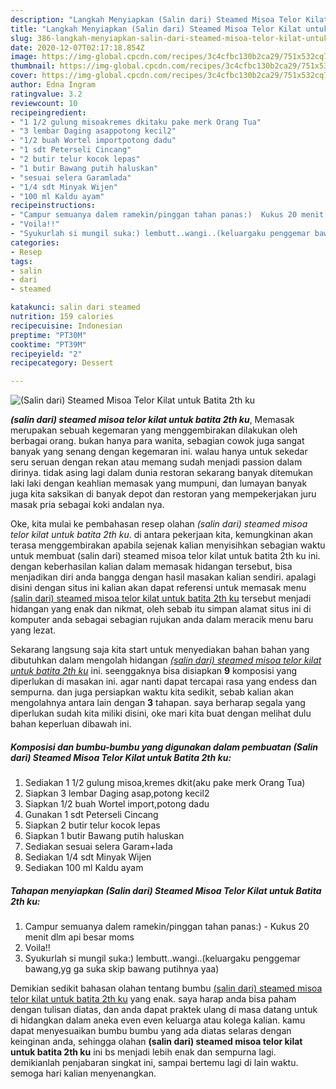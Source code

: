 ```yaml
---
description: "Langkah Menyiapkan (Salin dari) Steamed Misoa Telor Kilat untuk Batita 2th ku, Menggugah Selera"
title: "Langkah Menyiapkan (Salin dari) Steamed Misoa Telor Kilat untuk Batita 2th ku, Menggugah Selera"
slug: 386-langkah-menyiapkan-salin-dari-steamed-misoa-telor-kilat-untuk-batita-2th-ku-menggugah-selera
date: 2020-12-07T02:17:18.854Z
image: https://img-global.cpcdn.com/recipes/3c4cfbc130b2ca29/751x532cq70/salin-dari-steamed-misoa-telor-kilat-untuk-batita-2th-ku-foto-resep-utama.jpg
thumbnail: https://img-global.cpcdn.com/recipes/3c4cfbc130b2ca29/751x532cq70/salin-dari-steamed-misoa-telor-kilat-untuk-batita-2th-ku-foto-resep-utama.jpg
cover: https://img-global.cpcdn.com/recipes/3c4cfbc130b2ca29/751x532cq70/salin-dari-steamed-misoa-telor-kilat-untuk-batita-2th-ku-foto-resep-utama.jpg
author: Edna Ingram
ratingvalue: 3.2
reviewcount: 10
recipeingredient:
- "1 1/2 gulung misoakremes dkitaku pake merk Orang Tua"
- "3 lembar Daging asappotong kecil2"
- "1/2 buah Wortel importpotong dadu"
- "1 sdt Peterseli Cincang"
- "2 butir telur kocok lepas"
- "1 butir Bawang putih haluskan"
- "sesuai selera Garamlada"
- "1/4 sdt Minyak Wijen"
- "100 ml Kaldu ayam"
recipeinstructions:
- "Campur semuanya dalem ramekin/pinggan tahan panas:)  Kukus 20 menit dlm api besar moms"
- "Voila!!"
- "Syukurlah si mungil suka:) lembutt..wangi..(keluargaku penggemar bawang,yg ga suka skip bawang putihnya yaa)"
categories:
- Resep
tags:
- salin
- dari
- steamed

katakunci: salin dari steamed 
nutrition: 159 calories
recipecuisine: Indonesian
preptime: "PT30M"
cooktime: "PT39M"
recipeyield: "2"
recipecategory: Dessert

---
```



![(Salin dari) Steamed Misoa Telor Kilat untuk Batita 2th ku](https://img-global.cpcdn.com/recipes/3c4cfbc130b2ca29/751x532cq70/salin-dari-steamed-misoa-telor-kilat-untuk-batita-2th-ku-foto-resep-utama.jpg)

<b><i>(salin dari) steamed misoa telor kilat untuk batita 2th ku</i></b>, Memasak merupakan sebuah kegemaran yang menggembirakan dilakukan oleh berbagai orang. bukan hanya para wanita, sebagian cowok juga sangat banyak yang senang dengan kegemaran ini. walau hanya untuk sekedar seru seruan dengan rekan atau memang sudah menjadi passion dalam dirinya. tidak asing lagi dalam dunia restoran sekarang banyak ditemukan laki laki dengan keahlian memasak yang mumpuni, dan lumayan banyak juga kita saksikan di banyak depot dan restoran yang mempekerjakan juru masak pria sebagai koki andalan nya.

Oke, kita mulai ke pembahasan resep olahan <i>(salin dari) steamed misoa telor kilat untuk batita 2th ku</i>. di antara pekerjaan kita, kemungkinan akan terasa menggembirakan apabila sejenak kalian menyisihkan sebagian waktu untuk membuat (salin dari) steamed misoa telor kilat untuk batita 2th ku ini. dengan keberhasilan kalian dalam memasak hidangan tersebut, bisa menjadikan diri anda bangga dengan hasil masakan kalian sendiri. apalagi disini dengan situs ini kalian akan dapat referensi untuk memasak menu <u>(salin dari) steamed misoa telor kilat untuk batita 2th ku</u> tersebut menjadi hidangan yang enak dan nikmat, oleh sebab itu simpan alamat situs ini di komputer anda sebagai sebagian rujukan anda dalam meracik menu baru yang lezat.




Sekarang langsung saja kita start untuk menyediakan bahan bahan yang dibutuhkan dalam mengolah hidangan <u><i>(salin dari) steamed misoa telor kilat untuk batita 2th ku</i></u> ini. seenggaknya bisa disiapkan <b>9</b> komposisi yang diperlukan di masakan ini. agar nanti dapat tercapai rasa yang endess dan sempurna. dan juga persiapkan waktu kita sedikit, sebab kalian akan mengolahnya antara lain dengan <b>3</b> tahapan. saya berharap segala yang diperlukan sudah kita miliki disini, oke mari kita buat dengan melihat dulu bahan keperluan dibawah ini.

<!--inarticleads1-->

##### Komposisi dan bumbu-bumbu yang digunakan dalam pembuatan (Salin dari) Steamed Misoa Telor Kilat untuk Batita 2th ku:

1. Sediakan 1 1/2 gulung misoa,kremes dkit(aku pake merk Orang Tua)
1. Siapkan 3 lembar Daging asap,potong kecil2
1. Siapkan 1/2 buah Wortel import,potong dadu
1. Gunakan 1 sdt Peterseli Cincang
1. Siapkan 2 butir telur kocok lepas
1. Siapkan 1 butir Bawang putih haluskan
1. Sediakan sesuai selera Garam+lada
1. Sediakan 1/4 sdt Minyak Wijen
1. Sediakan 100 ml Kaldu ayam




<!--inarticleads2-->

##### Tahapan menyiapkan (Salin dari) Steamed Misoa Telor Kilat untuk Batita 2th ku:

1. Campur semuanya dalem ramekin/pinggan tahan panas:)  - Kukus 20 menit dlm api besar moms
1. Voila!!
1. Syukurlah si mungil suka:) lembutt..wangi..(keluargaku penggemar bawang,yg ga suka skip bawang putihnya yaa)




Demikian sedikit bahasan olahan tentang bumbu <u>(salin dari) steamed misoa telor kilat untuk batita 2th ku</u> yang enak. saya harap anda bisa paham dengan tulisan diatas, dan anda dapat praktek ulang di masa datang untuk di hidangkan dalam aneka even even keluarga atau kolega kalian. kamu dapat menyesuaikan bumbu bumbu yang ada diatas selaras dengan keinginan anda, sehingga olahan <b>(salin dari) steamed misoa telor kilat untuk batita 2th ku</b> ini bs menjadi lebih enak dan sempurna lagi. demikianlah penjabaran singkat ini, sampai bertemu lagi di lain waktu. semoga hari kalian menyenangkan.
